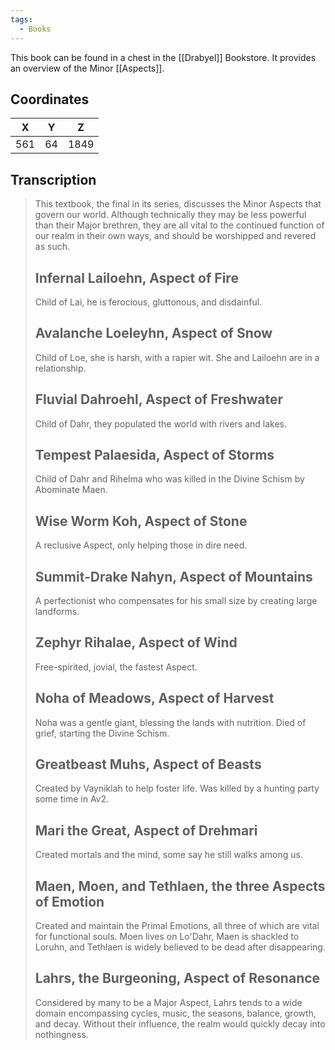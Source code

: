 ```yaml
---
tags:
  - Books
---
```


This book can be found in a chest in the [[Drabyel]] Bookstore. It provides an overview of the Minor [[Aspects]].

## Coordinates
| **X** | **Y** | **Z** |
| :---: | :---: | :---: |
|  561  |  64   | 1849  |

## Transcription
> This textbook, the final in its series, discusses the Minor Aspects that govern our world. Although technically they may be less powerful than their Major brethren, they are all vital to the continued function of our realm in their own ways, and should be worshipped and revered as such.
>
> Infernal Lailoehn, Aspect of Fire
> -------------------
> Child of Lai, he is ferocious, gluttonous, and disdainful.
>
> Avalanche Loeleyhn, Aspect of Snow
> -------------------
> Child of Loe, she is harsh, with a rapier wit. She and Lailoehn are in a relationship.
>
> Fluvial Dahroehl, Aspect of Freshwater
> -------------------
> Child of Dahr, they populated the world with rivers and lakes.
>
> Tempest Palaesida, Aspect of Storms
> -------------------
> Child of Dahr and Rihelma who was killed in the Divine Schism by Abominate Maen.
>
> Wise Worm Koh, Aspect of Stone
> -------------------
> A reclusive Aspect, only helping those in dire need.
>
> Summit-Drake Nahyn, Aspect of Mountains
> -------------------
> A perfectionist who compensates for his small size by creating large landforms.
>
> Zephyr Rihalae, Aspect of Wind
> -------------------
> Free-spirited, jovial, the fastest Aspect.
>
> Noha of Meadows, Aspect of Harvest
> -------------------
> Noha was a gentle giant, blessing the lands with nutrition. Died of grief, starting the Divine Schism.
>
> Greatbeast Muhs, Aspect of Beasts
> -------------------
> Created by Vayniklah to help foster life. Was killed by a hunting party some time in Av2.
>
> Mari the Great, Aspect of Drehmari
> -------------------
> Created mortals and the mind, some say he still walks among us.
>
> Maen, Moen, and Tethlaen, the three Aspects of Emotion
> -------------------
> Created and maintain the Primal Emotions, all three of which are vital for functional souls. Moen lives on Lo'Dahr, Maen is shackled to Loruhn, and Tethlaen is widely believed to be dead after disappearing.
>
> Lahrs, the Burgeoning, Aspect of Resonance
> -------------------
> Considered by many to be a Major Aspect, Lahrs tends to a wide domain encompassing cycles, music, the seasons, balance, growth, and decay. Without their influence, the realm would quickly decay into nothingness.


